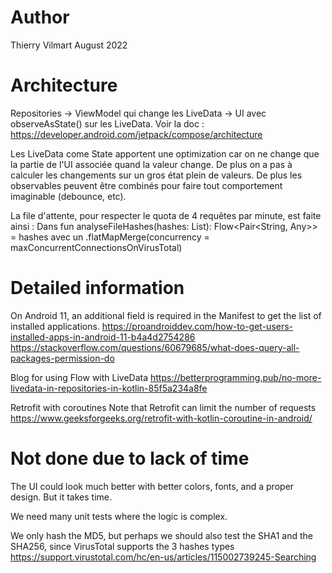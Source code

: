 # Author

Thierry Vilmart
August 2022

# Architecture

Repositories -> ViewModel qui change les LiveData  -> UI avec observeAsState() sur les LiveData.
Voir la doc :
https://developer.android.com/jetpack/compose/architecture

Les LiveData come State apportent une optimization car on ne change que la partie de l'UI associée quand la valeur change.
De plus on a pas à calculer les changements sur un gros état plein de valeurs.
De plus les observables peuvent être combinés pour faire tout comportement imaginable (debounce, etc).

La file d'attente, pour respecter le quota de 4 requêtes par minute, est faite ainsi :
Dans
fun analyseFileHashes(hashes: List<String>): Flow<Pair<String, Any>> = hashes
avec un
.flatMapMerge(concurrency = maxConcurrentConnectionsOnVirusTotal)

# Detailed information

On Android 11, an additional field is required in the Manifest to get the list of installed applications.
https://proandroiddev.com/how-to-get-users-installed-apps-in-android-11-b4a4d2754286
https://stackoverflow.com/questions/60679685/what-does-query-all-packages-permission-do

Blog for using Flow with LiveData
https://betterprogramming.pub/no-more-livedata-in-repositories-in-kotlin-85f5a234a8fe

Retrofit with coroutines
Note that Retrofit can limit the number of requests
https://www.geeksforgeeks.org/retrofit-with-kotlin-coroutine-in-android/

# Not done due to lack of time

The UI could look much better with better colors, fonts, and a proper design. But it takes time.

We need many unit tests where the logic is complex.

We only hash the MD5, but perhaps we should also test the SHA1 and the SHA256,
since VirusTotal supports the 3 hashes types
https://support.virustotal.com/hc/en-us/articles/115002739245-Searching
